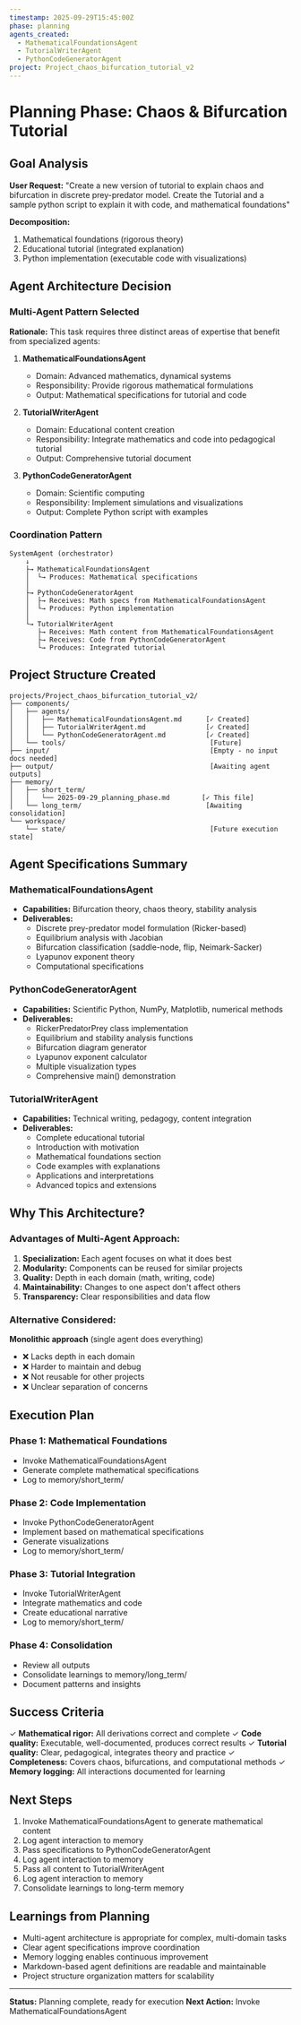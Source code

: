 ```yaml
---
timestamp: 2025-09-29T15:45:00Z
phase: planning
agents_created:
  - MathematicalFoundationsAgent
  - TutorialWriterAgent
  - PythonCodeGeneratorAgent
project: Project_chaos_bifurcation_tutorial_v2
---
```


# Planning Phase: Chaos & Bifurcation Tutorial

## Goal Analysis

**User Request:**
"Create a new version of tutorial to explain chaos and bifurcation in discrete prey-predator model. Create the Tutorial and a sample python script to explain it with code, and mathematical foundations"

**Decomposition:**
1. Mathematical foundations (rigorous theory)
2. Educational tutorial (integrated explanation)
3. Python implementation (executable code with visualizations)

## Agent Architecture Decision

### Multi-Agent Pattern Selected
**Rationale:** This task requires three distinct areas of expertise that benefit from specialized agents:

1. **MathematicalFoundationsAgent**
   - Domain: Advanced mathematics, dynamical systems
   - Responsibility: Provide rigorous mathematical formulations
   - Output: Mathematical specifications for tutorial and code

2. **TutorialWriterAgent**
   - Domain: Educational content creation
   - Responsibility: Integrate mathematics and code into pedagogical tutorial
   - Output: Comprehensive tutorial document

3. **PythonCodeGeneratorAgent**
   - Domain: Scientific computing
   - Responsibility: Implement simulations and visualizations
   - Output: Complete Python script with examples

### Coordination Pattern
```
SystemAgent (orchestrator)
    ↓
    ├→ MathematicalFoundationsAgent
    │  └→ Produces: Mathematical specifications
    │
    ├→ PythonCodeGeneratorAgent
    │  ├→ Receives: Math specs from MathematicalFoundationsAgent
    │  └→ Produces: Python implementation
    │
    └→ TutorialWriterAgent
       ├→ Receives: Math content from MathematicalFoundationsAgent
       ├→ Receives: Code from PythonCodeGeneratorAgent
       └→ Produces: Integrated tutorial
```

## Project Structure Created

```
projects/Project_chaos_bifurcation_tutorial_v2/
├── components/
│   ├── agents/
│   │   ├── MathematicalFoundationsAgent.md      [✓ Created]
│   │   ├── TutorialWriterAgent.md               [✓ Created]
│   │   └── PythonCodeGeneratorAgent.md          [✓ Created]
│   └── tools/                                    [Future]
├── input/                                        [Empty - no input docs needed]
├── output/                                       [Awaiting agent outputs]
├── memory/
│   ├── short_term/
│   │   └── 2025-09-29_planning_phase.md        [✓ This file]
│   └── long_term/                               [Awaiting consolidation]
└── workspace/
    └── state/                                    [Future execution state]
```

## Agent Specifications Summary

### MathematicalFoundationsAgent
- **Capabilities:** Bifurcation theory, chaos theory, stability analysis
- **Deliverables:**
  - Discrete prey-predator model formulation (Ricker-based)
  - Equilibrium analysis with Jacobian
  - Bifurcation classification (saddle-node, flip, Neimark-Sacker)
  - Lyapunov exponent theory
  - Computational specifications

### PythonCodeGeneratorAgent
- **Capabilities:** Scientific Python, NumPy, Matplotlib, numerical methods
- **Deliverables:**
  - RickerPredatorPrey class implementation
  - Equilibrium and stability analysis functions
  - Bifurcation diagram generator
  - Lyapunov exponent calculator
  - Multiple visualization types
  - Comprehensive main() demonstration

### TutorialWriterAgent
- **Capabilities:** Technical writing, pedagogy, content integration
- **Deliverables:**
  - Complete educational tutorial
  - Introduction with motivation
  - Mathematical foundations section
  - Code examples with explanations
  - Applications and interpretations
  - Advanced topics and extensions

## Why This Architecture?

### Advantages of Multi-Agent Approach:
1. **Specialization:** Each agent focuses on what it does best
2. **Modularity:** Components can be reused for similar projects
3. **Quality:** Depth in each domain (math, writing, code)
4. **Maintainability:** Changes to one aspect don't affect others
5. **Transparency:** Clear responsibilities and data flow

### Alternative Considered:
**Monolithic approach** (single agent does everything)
- ❌ Lacks depth in each domain
- ❌ Harder to maintain and debug
- ❌ Not reusable for other projects
- ❌ Unclear separation of concerns

## Execution Plan

### Phase 1: Mathematical Foundations
- Invoke MathematicalFoundationsAgent
- Generate complete mathematical specifications
- Log to memory/short_term/

### Phase 2: Code Implementation
- Invoke PythonCodeGeneratorAgent
- Implement based on mathematical specifications
- Generate visualizations
- Log to memory/short_term/

### Phase 3: Tutorial Integration
- Invoke TutorialWriterAgent
- Integrate mathematics and code
- Create educational narrative
- Log to memory/short_term/

### Phase 4: Consolidation
- Review all outputs
- Consolidate learnings to memory/long_term/
- Document patterns and insights

## Success Criteria

✓ **Mathematical rigor:** All derivations correct and complete
✓ **Code quality:** Executable, well-documented, produces correct results
✓ **Tutorial quality:** Clear, pedagogical, integrates theory and practice
✓ **Completeness:** Covers chaos, bifurcations, and computational methods
✓ **Memory logging:** All interactions documented for learning

## Next Steps

1. Invoke MathematicalFoundationsAgent to generate mathematical content
2. Log agent interaction to memory
3. Pass specifications to PythonCodeGeneratorAgent
4. Log agent interaction to memory
5. Pass all content to TutorialWriterAgent
6. Log agent interaction to memory
7. Consolidate learnings to long-term memory

## Learnings from Planning

- Multi-agent architecture is appropriate for complex, multi-domain tasks
- Clear agent specifications improve coordination
- Memory logging enables continuous improvement
- Markdown-based agent definitions are readable and maintainable
- Project structure organization matters for scalability

---

**Status:** Planning complete, ready for execution
**Next Action:** Invoke MathematicalFoundationsAgent